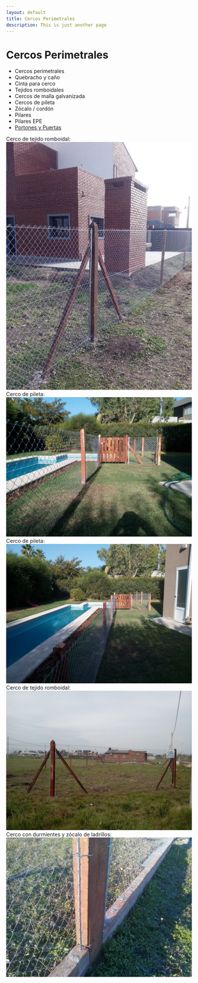 ```yaml
---
layout: default
title: Cercos Perimetrales
description: This is just another page
---
```


# Cercos Perimetrales

* Cercos perimetrales
* Quebracho y caño
* Cinta para cerco
* Tejidos romboidales
* Cercos de malla galvanizada
* Cercos de pileta
* Zócalo / cordón
* Pilares
* Pilares EPE
* [Portones y Puertas](./portones-puertas)

Cerco de tejido romboidal:
<img src="./assets/images/cercos/cerco1.jpg" loading="lazy" class="full-width-image" />
Cerco de pileta:
<img src="./assets/images/cercos/cerco2.jpg" loading="lazy" class="full-width-image" />
Cerco de pileta:
<img src="./assets/images/cercos/cerco3.jpg" loading="lazy" class="full-width-image" />
Cerco de tejido romboidal:
<img src="./assets/images/cercos/cerco4.jpg" loading="lazy" class="full-width-image" />
Cerco con durmientes y zócalo de ladrillos:
<img src="./assets/images/cercos/cerco5.jpg" loading="lazy" class="full-width-image" />
